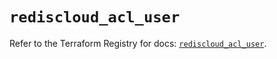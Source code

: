 # `rediscloud_acl_user`

Refer to the Terraform Registry for docs: [`rediscloud_acl_user`](https://registry.terraform.io/providers/redislabs/rediscloud/2.7.0/docs/resources/acl_user).
